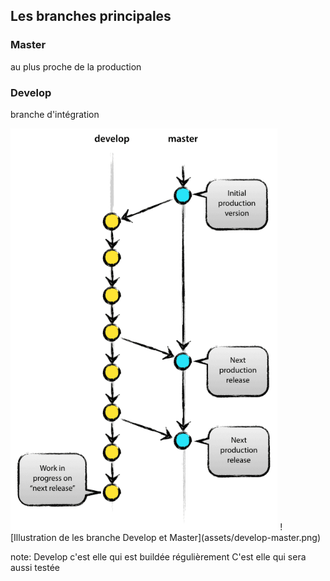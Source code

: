 ## Les branches principales

<div class="postit">
    <h3>Master</h3>
    <p>au plus proche de la production</p>
    <h3>Develop</h3>
    <p>branche d'intégration<p>
</div>

<img src="assets/develop-master.png" style="zoom:0.8">
![Illustration de les branche Develop et Master](assets/develop-master.png)

note:
    Develop c'est elle qui est buildée régulièrement
    C'est elle qui sera aussi testée
